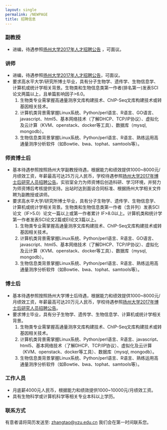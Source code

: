 ```yaml
---
layout: single
permalink: /NEWPAGE
title: 招聘信息
---
```

### 副教授
- 进编，待遇参照[扬州大学2017年人才招聘公告](http://rsc.yzu.edu.cn/art/2017/3/16/art_37594_546570.html) ，可面议。

### 讲师
- 进编，待遇参照[扬州大学2017年人才招聘公告](http://rsc.yzu.edu.cn/art/2017/3/16/art_37594_546570.html)，可面议。
- 要求高水平大学/研究所博士毕业，具有分子生物学、遗传学、生物信息学、计算机或统计学相关背景。生物类和生物信息类第一作者(排名第一)发表SCI论文两篇以上，且单篇影响因子>6.0。
  1. 生物类专业需掌握高通量测序文库构建技术、ChIP-Seq文库构建技术或转基因相关技术。
  2. 计算机类背景需掌握Linux系统、Python/perl语言、R语言、GO语言、javascript、html5、基本网络技术（了解DHCP、TCP/IP协议）、虚拟化及云计算（KVM、openstack、docker等工具）、数据库（mysql, mongodb）。
  3. 生物信息类背景掌握Linux系统、Python/perl语言、R语言、熟练运用高通量测序分析软件（如Bowtie、bwa、tophat、samtools等）。

### 师资博士后
- 基本待遇参照按照扬州大学副教授待遇，根据能力和绩效提供1000~8000元/月绩效工资，年薪最高可达25万元人民币，学校待遇参照[扬州大学2017年博士后研究人员招聘公告](http://rsc.yzu.edu.cn/art/2017/3/16/art_37594_546571.html)。实验室全力为师资博后创造科研、学习环境，并努力为师资博后考核提供支持。出站时达到面谈合同标准、根据扬州大学相关文件聘为副教授或讲师。
- 要求高水平大学/研究所博士毕业，具有分子生物学、遗传学、生物信息学、计算机或统计学相关背景。生物类和生物信息类第一作者（含并列）发表SCI论文（IF>5.0）论文一篇以上或第一作者累计 IF>8.0以上。计算机类和统计学第一作者发表SCI论文2篇或EI论文3篇以上。
  1. 生物类专业需掌握高通量测序文库构建技术、ChIP-Seq文库构建技术或转基因相关技术。
  2. 计算机类背景需掌握Linux系统、Python/perl语言、R语言、GO语言、javascript、html5、基本网络技术（了解DHCP、TCP/IP协议）、虚拟化及云计算（KVM、openstack、docker等工具）、数据库（mysql, mongodb）。
  3. 生物信息类背景掌握Linux系统、Python/perl语言、R语言、熟练运用高通量测序分析软件（如Bowtie、bwa、tophat、samtools等）。
 
### 博士后
- 基本待遇参照按照扬州大学博士后待遇，根据能力和绩效提供1000~8000元/月绩效工资，年薪最高可达20万元人民币，学校待遇参照[扬州大学2017年博士后研究人员招聘公告](http://rsc.yzu.edu.cn/art/2017/3/16/art_37594_546571.html)。
- 要求博士毕业，具有分子生物学、遗传学、生物信息学、计算机或统计学相关背景。
  1. 生物类专业需掌握高通量测序文库构建技术、ChIP-Seq文库构建技术或转基因相关技术。
  2. 计算机类背景需掌握Linux系统、Python/perl语言、R语言、javascript、html5、基本网络技术（了解DHCP、TCP/IP协议）、虚拟化及云计算（KVM、openstack、docker等工具）、数据库（mysql, mongodb）。
  3. 生物信息类背景掌握Linux系统、Python/perl语言、R语言、熟练运用高通量测序分析软件（如Bowtie、bwa、tophat、samtools等）。

### 工作人员
- 月底薪4000元人民币，根据能力和绩效提供1000~10000元/月绩效工资。
- 具有生物科学或计算机科学等相关专业本科以上学历。


### 联系方式
有意者请将简历发送至: zhangtao@yzu.edu.cn 我们会在第一时间联系您。
